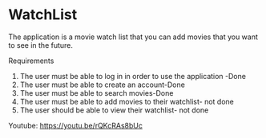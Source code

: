 # WatchList
 
The application is a movie watch list that you can add movies that you want to see in the future.

Requirements
1. The user must be able to log in in order to use the application -Done
2. The user must be able to create an account-Done
3. The user must be able to search movies-Done
4. The user must be able to add movies to their watchlist- not done
5. The user should be able to view their watchlist- not done

Youtube: https://youtu.be/rQKcRAs8bUc 